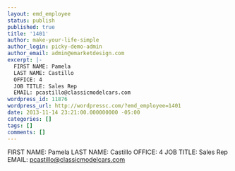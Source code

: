 ```yaml
---
layout: emd_employee
status: publish
published: true
title: '1401'
author: make-your-life-simple
author_login: picky-demo-admin
author_email: admin@emarketdesign.com
excerpt: |-
  FIRST NAME: Pamela
  LAST NAME: Castillo
  OFFICE: 4
  JOB TITLE: Sales Rep
  EMAIL: pcastillo@classicmodelcars.com
wordpress_id: 11876
wordpress_url: http://wordpressc.com/?emd_employee=1401
date: 2013-11-14 23:21:00.000000000 -05:00
categories: []
tags: []
comments: []
---
```

FIRST NAME: Pamela
LAST NAME: Castillo
OFFICE: 4
JOB TITLE: Sales Rep
EMAIL: pcastillo@classicmodelcars.com
